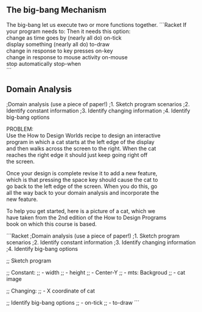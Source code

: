 ## The big-bang Mechanism  
The big-bang let us execute two or more functions together. 
´´´Racket
If your program needs to:	Then it needs this option:  
change as time goes by (nearly all do)	on-tick   
display something (nearly all do)	      to-draw  
change in response to key presses	      on-key  
change in response to mouse activity  	on-mouse  
stop automatically	                    stop-when  
´´´
## Domain Analysis

;Domain analysis (use a piece of paper!)
;1. Sketch program scenarios
;2. Identify constant information
;3. Identify changing information
;4. Identify big-bang options

PROBLEM:  
Use the How to Design Worlds recipe to design an interactive  
program in which a cat starts at the left edge of the display   
and then walks across the screen to the right. When the cat  
reaches the right edge it should just keep going right off   
the screen.  

Once your design is complete revise it to add a new feature,  
which is that pressing the space key should cause the cat to  
go back to the left edge of the screen. When you do this, go  
all the way back to your domain analysis and incorporate the  
new feature.  

To help you get started, here is a picture of a cat, which we  
have taken from the 2nd edition of the How to Design Programs   
book on which this course is based.  

´´´Racket
;Domain analysis (use a piece of paper!)
;1. Sketch program scenarios
;2. Identify constant information
;3. Identify changing information
;4. Identify big-bang options

;; Sketch program

;; Constant:
;;  - width
;;  - height
;;  - Center-Y
;;  - mts: Backgroud
;;  - cat image

;; Changing:
;; - X coordinate of cat

;; Identify big-bang options
;; - on-tick
;; - to-draw
´´´
